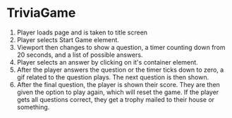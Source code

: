# TriviaGame
1. Player loads page and is taken to title screen
2. Player selects Start Game element.
3. Viewport then changes to show a question, a timer counting down from 20 seconds, and a list of possible answers.
4. Player selects an answer by clicking on it's container element. 
6. After the player answers the question or the timer ticks down to zero, a gif related to the question plays. The next question is then shown. 
7. After the final question, the player is shown their score. They are then given the option to play again, which will reset the game. If the player gets all questions correct, they get a trophy mailed to their house or something. 
